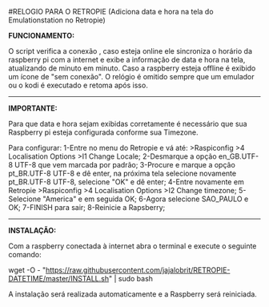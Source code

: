 #RELOGIO PARA O RETROPIE
(Adiciona data e hora na tela do Emulationstation no Retropie)



**FUNCIONAMENTO:**

O script verifica a conexão , caso esteja online ele sincroniza o horário da raspberry pi com a internet e exibe a informação de data e hora na tela, atualizando de minuto em minuto.
Caso a raspberry esteja offline é exibido um ícone de "sem conexão".
O relógio é omitido sempre que um emulador ou o kodi é executado e retoma após isso.

---------------------------------------------------------------------------------------------------------------------------------
**IMPORTANTE:**

Para que data e hora sejam exibidas corretamente é necessário que sua Raspberry pi esteja configurada conforme sua Timezone.

Para configurar: 
 1-Entre no menu do Retropie e vá até: >Raspiconfig >4 Localisation Options >I1 Change Locale;
 2-Desmarque a opção en_GB.UTF-8 UTF-8 que vem marcada por padrão;
 3-Procure e marque a opção pt_BR.UTF-8 UTF-8 e dê enter, na próxima tela selecione novamente pt_BR.UTF-8 UTF-8, selecione "OK" e dê enter;
 4-Entre novamente em Retropie >Raspiconfig >4 Localisation Options >I2 Change timezone;
 5-Selecione "America" e em seguida OK;
 6-Agora selecione SAO_PAULO e OK;
 7-FINISH para sair;
 8-Reinicie a Rapsberry;
 
----------------------------------------------------------------------------------------------------------------------------------


**INSTALAÇÃO:** 

Com a raspberry conectada à internet abra o terminal e execute o seguinte comando:
    
wget -O - "https://raw.githubusercontent.com/jajalobrit/RETROPIE-DATETIME/master/INSTALL.sh" | sudo bash
    
A instalação será realizada automaticamente e a Raspberry será reiniciada.   

